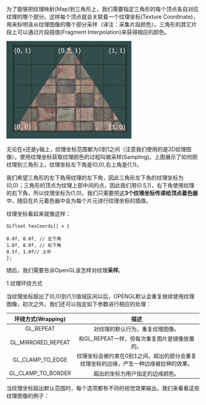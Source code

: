 为了能够把纹理映射\(Map\)到三角形上，我们需要指定三角形的每个顶点各自对应纹理的哪个部分。这样每个顶点就会关联着一个纹理坐标\(Texture Coordinate\)，用来标明该从纹理图像的哪个部分采样（译注：采集片段颜色）。三角形的其它片段上可以通过片段插值\(Fragment Interpolation\)来获得相应的颜色。

![](/assets/tex_coords.png)

无论在x还是y轴上，纹理坐标范围都为0到1之间（注意我们使用的是2D纹理图像）。使用纹理坐标获取纹理颜色的过程叫做采样\(Sampling\)。上图展示了如何把纹理到三角形上，纹理坐标左下角是\(0,0\),右上角是\(1,1\)。

我们希望三角形的左下角用纹理的左下角，因此三角形左下角的纹理坐标为\(0,0\)；三角形的顶点为纹理上部中间的点，因此我们用\(0.5,1\)，右下角使用纹理的右下角，所以纹理坐标为\(1,0\)。我们只需要把这**3个纹理坐标传递给顶点着色器**中，随后在片元着色器中会为每个片元进行纹理坐标的插值。

纹理坐标看起来就像这样：

```
GLfloat texCoords[] = {

0.0f, 0.0f, // 左下角
1.0f, 0.0f, // 右下角
0.5f, 1.0f// 上中
};
```

随后，我们需要告诉OpenGL该怎样对纹理**采样**。

1.纹理环绕方式

当纹理坐标超出了\(0,0\)到\(1,1\)值域区间以后，OPENGL默认会重复继续使用纹理图像，初次之外，我们还可以指定如下参数进行相应的处理：

| 环绕方式\(Wrapping\) | 描述 |
| :---: | :---: |
| GL\_REPEAT | 对纹理的默认行为。重复纹理图像。 |
| GL\_MIRRORED\_REPEAT | 和GL\_REPEAT一样，但每次重复图片是镜像放置的。 |
| GL\_CLAMP\_TO\_EDGE | 纹理坐标会被约束在0到1之间，超出的部分会重复纹理坐标的边缘，产生一种边缘被拉伸的效果。 |
| GL\_CLAMP\_TO\_BORDER | 超出的坐标为用户指定的边缘颜色。 |

当纹理坐标超出默认范围时，每个选项都有不同的视觉效果输出。我们来看看这些纹理图像的例子：

